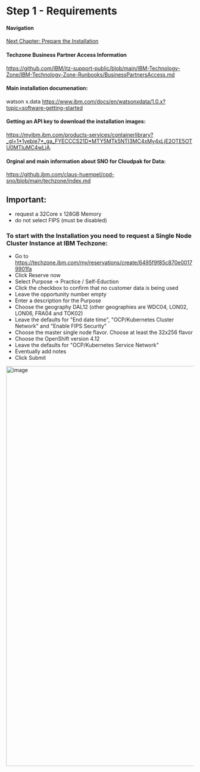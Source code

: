 # Step 1 - Requirements

#### Navigation
[Next Chapter: Prepare the Installation](../Prepare%20the%20Installation) 

#### Techzone Business Partner Access Information
https://github.com/IBM/itz-support-public/blob/main/IBM-Technology-Zone/IBM-Technology-Zone-Runbooks/BusinessPartnersAccess.md

#### Main installation documenation:
watson x.data https://www.ibm.com/docs/en/watsonxdata/1.0.x?topic=software-getting-started

#### Getting an API key to download the installation images:
https://myibm.ibm.com/products-services/containerlibrary?_gl=1*1yebie7*_ga_FYECCCS21D*MTY5MTk5NTI3MC4xMy4xLjE2OTE5OTU0MTIuMC4wLjA.

#### Orginal and main information about SNO for Cloudpak for Data:
https://github.ibm.com/claus-huempel/cpd-sno/blob/main/techzone/index.md

## Important: 
- request a 32Core x 128GB Memory
- do not select FIPS (must be disabled)

### To start with the Installation you need to request a Single Node Cluster Instance at IBM Techzone:

- Go to https://techzone.ibm.com/my/reservations/create/6495f9f85c870e00179901fa
- Click Reserve now
- Select Purpose -> Practice / Self-Eduction
- Click the checkbox to confirm that no customer data is being used
- Leave the opportunity number empty
- Enter a description for the Purpose
- Choose the geography DAL12 (other geographies are WDC04, LON02, LON06, FRA04 and TOK02)
- Leave the defaults for "End date time", "OCP/Kubernetes Cluster Network" and "Enable FIPS Security"
- Choose the master single node flavor. Choose at least the 32x256 flavor
- Choose the OpenShift version 4.12
- Leave the defaults for "OCP/Kubernetes Service Network"
- Eventually add notes
- Click Submit


<img width="1071" alt="image" src="https://media.github.ibm.com/user/50903/files/ccd0fbbb-893a-44c6-858a-83e5bae8ff4b">



